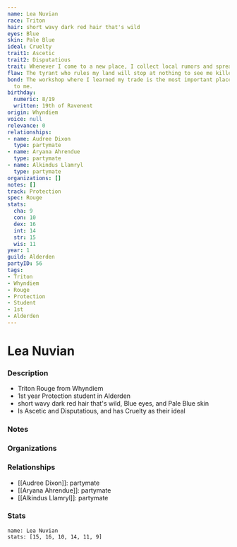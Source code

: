 ```yaml
---
name: Lea Nuvian
race: Triton
hair: short wavy dark red hair that's wild
eyes: Blue
skin: Pale Blue
ideal: Cruelty
trait1: Ascetic
trait2: Disputatious
trait: Whenever I come to a new place, I collect local rumors and spread gossip.
flaw: The tyrant who rules my land will stop at nothing to see me killed.
bond: The workshop where I learned my trade is the most important place in the world
  to me.
birthday:
  numeric: 8/19
  written: 19th of Ravenent
origin: Whyndiem
voice: null
relevance: 0
relationships:
- name: Audree Dixon
  type: partymate
- name: Aryana Ahrendue
  type: partymate
- name: Alkindus Llamryl
  type: partymate
organizations: []
notes: []
track: Protection
spec: Rouge
stats:
  cha: 9
  con: 10
  dex: 16
  int: 14
  str: 15
  wis: 11
year: 1
guild: Alderden
partyID: 56
tags:
- Triton
- Whyndiem
- Rouge
- Protection
- Student
- 1st
- Alderden
---
```

# Lea Nuvian
### Description
- Triton Rouge from Whyndiem
- 1st year Protection student in Alderden
- short wavy dark red hair that's wild, Blue eyes, and Pale Blue skin
- Is Ascetic and Disputatious, and has Cruelty as their ideal

### Notes

### Organizations

### Relationships
- [[Audree Dixon]]: partymate
- [[Aryana Ahrendue]]: partymate
- [[Alkindus Llamryl]]: partymate

### Stats
```statblock
name: Lea Nuvian
stats: [15, 16, 10, 14, 11, 9]
```